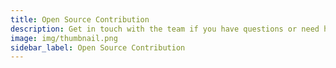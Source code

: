 ```yaml
---
title: Open Source Contribution
description: Get in touch with the team if you have questions or need help
image: img/thumbnail.png
sidebar_label: Open Source Contribution
---
```

